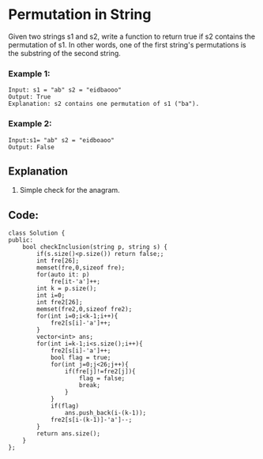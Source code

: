 # Permutation in String

Given two strings s1 and s2, write a function to return true if s2 contains the permutation of s1. In other words, one of the first string's permutations is the substring of the second string.

 

### Example 1:

    Input: s1 = "ab" s2 = "eidbaooo"
    Output: True
    Explanation: s2 contains one permutation of s1 ("ba").

### Example 2:

    Input:s1= "ab" s2 = "eidboaoo"
    Output: False



## Explanation

1. Simple check for the anagram.


## Code:

```
class Solution {
public:
    bool checkInclusion(string p, string s) {
        if(s.size()<p.size()) return false;;
        int fre[26];
        memset(fre,0,sizeof fre);
        for(auto it: p)
            fre[it-'a']++;
        int k = p.size();
        int i=0;
        int fre2[26];
        memset(fre2,0,sizeof fre2);
        for(int i=0;i<k-1;i++){
            fre2[s[i]-'a']++;
        }
        vector<int> ans;
        for(int i=k-1;i<s.size();i++){
            fre2[s[i]-'a']++;
            bool flag = true;
            for(int j=0;j<26;j++){
                if(fre[j]!=fre2[j]){
                    flag = false;
                    break;
                }       
            }
            if(flag)
                ans.push_back(i-(k-1));
            fre2[s[i-(k-1)]-'a']--;
        }
        return ans.size();
    }
};
```